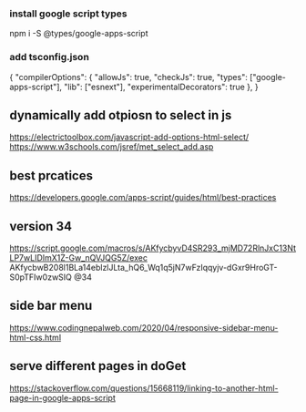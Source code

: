 ### install google script types
npm i -S @types/google-apps-script

### add tsconfig.json
{ 
    "compilerOptions": {
        "allowJs": true,
        "checkJs": true,
        "types": ["google-apps-script"],
        "lib": ["esnext"],
        "experimentalDecorators": true
      },
}   

## dynamically add otpiosn to select in js
https://electrictoolbox.com/javascript-add-options-html-select/
https://www.w3schools.com/jsref/met_select_add.asp

## best prcatices
https://developers.google.com/apps-script/guides/html/best-practices

## version 34
https://script.google.com/macros/s/AKfycbyvD4SR293_mjMD72RlnJxC13NtLP7wLIDImX1Z-Gw_nQVJQG5Z/exec
 AKfycbwB208l1BLa14eblzlJLta_hQ6_Wq1q5jN7wFzIqqyjv-dGxr9HroGT-S0pTFIw0zwSIQ @34
 
## side bar menu
https://www.codingnepalweb.com/2020/04/responsive-sidebar-menu-html-css.html

## serve different pages in doGet
https://stackoverflow.com/questions/15668119/linking-to-another-html-page-in-google-apps-script



